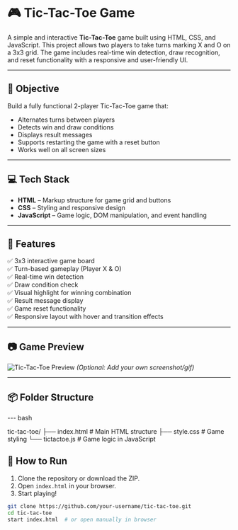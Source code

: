 # 🎮 Tic-Tac-Toe Game

A simple and interactive **Tic-Tac-Toe** game built using HTML, CSS, and JavaScript. This project allows two players to take turns marking X and O on a 3x3 grid. The game includes real-time win detection, draw recognition, and reset functionality with a responsive and user-friendly UI.

---

## 🧠 Objective

Build a fully functional 2-player Tic-Tac-Toe game that:
- Alternates turns between players
- Detects win and draw conditions
- Displays result messages
- Supports restarting the game with a reset button
- Works well on all screen sizes

---

## 💻 Tech Stack

- **HTML** – Markup structure for game grid and buttons  
- **CSS** – Styling and responsive design  
- **JavaScript** – Game logic, DOM manipulation, and event handling

---

## 🔹 Features

✅ 3x3 interactive game board  
✅ Turn-based gameplay (Player X & O)  
✅ Real-time win detection  
✅ Draw condition check  
✅ Visual highlight for winning combination  
✅ Result message display  
✅ Game reset functionality  
✅ Responsive layout with hover and transition effects

---

## 📷 Game Preview

![Tic-Tac-Toe Preview](https://img.icons8.com/?size=512&id=71745&format=png) *(Optional: Add your own screenshot/gif)*

---

## 📦 Folder Structure

--- bash

tic-tac-toe/
├── index.html # Main HTML structure
├── style.css # Game styling
└── tictactoe.js # Game logic in JavaScript


## 🚀 How to Run

1. Clone the repository or download the ZIP.
2. Open `index.html` in your browser.
3. Start playing!

```bash
git clone https://github.com/your-username/tic-tac-toe.git
cd tic-tac-toe
start index.html  # or open manually in browser

